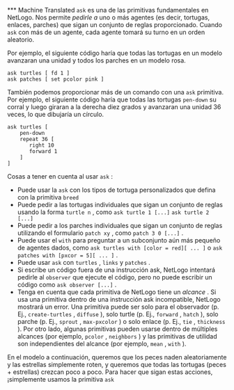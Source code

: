 ﻿*** Machine Translated
`ask` es una de las primitivas fundamentales en NetLogo. Nos permite *pedirle a* uno o más agentes (es decir, tortugas, enlaces, parches) que sigan un conjunto de reglas proporcionado. Cuando `ask` con más de un agente, cada agente tomará su turno en un orden aleatorio.

Por ejemplo, el siguiente código haría que todas las tortugas en un modelo avanzaran una unidad y todos los parches en un modelo rosa. 

```
ask turtles [ fd 1 ] 
ask patches [ set pcolor pink ]
```


También podemos proporcionar más de un comando con una `ask` primitiva. Por ejemplo, el siguiente código haría que todas las tortugas `pen-down` su corral y luego giraran a la derecha diez grados y avanzaran una unidad 36 veces, lo que dibujaría un círculo. 

```
ask turtles [
	pen-down
	repeat 36 [
	   right 10
	   forward 1
	]
]
```


Cosas a tener en cuenta al usar `ask` :

- Puede usar la `ask` con los tipos de tortuga personalizados que defina con la primitiva `breed`
- Puede pedir a las tortugas individuales que sigan un conjunto de reglas usando la forma `turtle n` , como `ask turtle 1 [...]` `ask turtle 2 [...]`
- Puede pedir a los parches individuales que sigan un conjunto de reglas utilizando el formulario `patch xy` , como `patch 3 0 [...]` .
- Puede usar el `with` para preguntar a un subconjunto aún más pequeño de agentes dados, como `ask turtles with [color = red][ ... ]` o `ask patches with [pxcor = 5][ ... ]` .
- Puede usar `ask` con `turtles` , `links` y `patches` .
- Si escribe un código fuera de una instrucción ask, NetLogo intentará pedirle al `observer` que ejecute el código, pero no puede escribir un código como `ask observer [...]` .
- Tenga en cuenta que cada primitiva de NetLogo tiene un *alcance* . Si usa una primitiva dentro de una instrucción ask incompatible, NetLogo mostrará un error. Una primitiva puede ser solo para el observador (p. Ej., `create-turtles` , `diffuse` ), solo turtle (p. Ej., `forward` , `hatch` ), solo parche (p. Ej., `sprout` , `max-pxcolor` ) o solo enlace (p. Ej., `tie` , `thickness` ). Por otro lado, algunas primitivas pueden usarse dentro de múltiples alcances (por ejemplo, `pcolor` , `neighbors` ) y las primitivas de utilidad son independientes del alcance (por ejemplo, `mean` , `with` ).


En el modelo a continuación, queremos que los peces naden aleatoriamente y las estrellas simplemente roten, y queremos que todas las tortugas (peces + estrellas) crezcan poco a poco. Para hacer que sigan estas acciones, ¡simplemente usamos la primitiva `ask`
